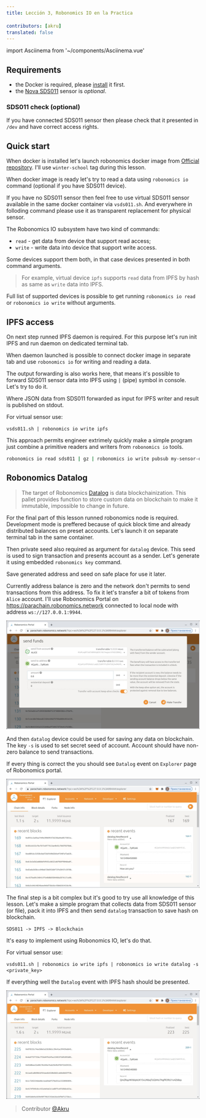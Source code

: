 ```yaml
---
title: Lección 3, Robonomics IO en la Practica 
 
contributors: [akru]
translated: false
---
```

import Asciinema from '~/components/Asciinema.vue'

## Requirements

* the Docker is required, please [install](https://docs.docker.com/engine/install/) it first.
* the [Nova SDS011](https://aqicn.org/sensor/sds011) sensor is *optional*.

### SDS011 check (optional)

If you have connected SDS011 sensor then please check that it presented in `/dev` and have correct access rights.

<Asciinema vid="WCFcx8C6M8e52UKDNei1xZloU"/>

## Quick start

When docker is installed let's launch robonomics docker image from [Official repository](https://hub.docker.com/r/robonomics/robonomics). I'll use `winter-school` tag during this lesson.

<Asciinema vid="wM43jozIVfcRmt52ENrJ6yPlH"/>

When docker image is ready let's try to read a data using `robonomics io` command (optional if you have SDS011 device).

<Asciinema vid="iztt22tKGaV8wq3cMXY1oUEYv"/>

If you have no SDS011 sensor then feel free to use virtual SDS011 sensor available in the same docker container via `vsds011.sh`. And everywhere in folloding command please use it as transparent replacement for physical sensor.

<Asciinema vid="GCkSiJBA1DgpLAAHiMhIOSpgG"/>

The Robonomics IO subsystem have two kind of commands:

* `read` - get data from device that support read access;
* `write` - write data into device that support write access.

Some devices support them both, in that case devices presented in both command arguments.

> For example, virtual device `ipfs` supports `read` data from IPFS by hash as same as `write` data into IPFS.

Full list of supported devices is possible to get running `robonomics io read` or `robonomics io write` without arguments.

## IPFS access

On next step runned IPFS daemon is required. For this purpose let's run init IPFS and run daemon on dedicated
terminal tab.

<Asciinema vid="ir6ziXSBUDrRltTmNxg7sdXVY"/>

When daemon launched is possible to connect docker image in separate tab and use `robonomics io` for writing and reading a data.

<Asciinema vid="ZtwcmpB9Lhum2Sc221QmNwHG4"/>

The output forwarding is also works here, that means it's possible to forward SDS011 sensor data into IPFS using `|` (pipe) symbol in console. Let's try to do it.

<Asciinema vid="XS0QESWG7f8ELsQe1bGQllb9O"/>

Where JSON data from SDS011 forwarded as input for IPFS writer and result is published on stdout.

For virtual sensor use:
```
vsds011.sh | robonomics io write ipfs
```

This approach permits engineer extrimely quickly make a simple program just combine a primitive readers and writers from `robonomics io` tools.

```bash
robonomics io read sds011 | gz | robonomics io write pubsub my-sensor-data
```

## Robonomics Datalog

> The target of Robonomics [Datalog](https://crates.robonomics.network/robonomics_protocol/datalog/index.html) is data blockchainization. This pallet provides function to store custom data on blockchain to make it immutable, impossible to change in future.

For the final part of this lesson runned robonomics node is required. Development mode is preffered because of quick block time and already distributed balances on preset accounts. Let's launch it on separate terminal tab in the same container.

<Asciinema vid="QnN9l0sdaZZOyK9ah0DntvCXt"/>

Then private seed also required as argument for `datalog` device. This seed is used to sign transaction and presents account as a sender. Let's generate it using embedded `robonomics key` command.

<Asciinema vid="4Cdfl9F0GgjNWv1c1ZcTBBktF"/>

Save generated address and seed on safe place for use it later.

Currently address balance is zero and the network don't permits to send transactions from this address. To fix it let's transfer a bit of tokens from `Alice` account. I'll use Robonomics Portal on https://parachain.robonomics.network connected to local node with address `ws://127.0.0.1:9944`.

![portal transfer](../images/ws_lesson3/tran.jpg)

And then `datalog` device could be used for saving any data on blockchain. The key `-s` is used to set secret seed of account. Account should have non-zero balance to send transactions.

<Asciinema vid="FzERH9TmFB8oRuas8ZU202Pv8"/>

If every thing is correct the you should see `Datalog` event on `Explorer` page of Robonomics portal.

![portal datalog](../images/ws_lesson3/datalog.jpg)

The final step is a bit complex but it's good to try use all knowledge of this lesson. Let's make a simple program
that collects data from SDS011 sensor (or file), pack it into IPFS and then send `datalog` transaction to save hash on blockchain.

```
SDS011 -> IPFS -> Blockchain
```

It's easy to implement using Robonomics IO, let's do that.

<Asciinema vid="MTpiawGo8DKEn081OozbYb5mU"/>

For virtual sensor use:
```
vsds011.sh | robonomics io write ipfs | robonomics io write datalog -s <private_key>
```

If everything well the `Datalog` event with IPFS hash should be presented.

![portal datalog complex](../images/ws_lesson3/datalog_complex.jpg)

> Contributor [@Akru](https://github.com/akru)